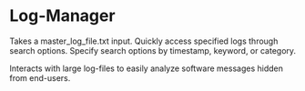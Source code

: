 # Log-Manager
Takes a master_log_file.txt input.
Quickly access specified logs through search options.
Specify search options by timestamp, keyword, or category.

Interacts with large log-files to easily analyze software messages hidden from end-users.

